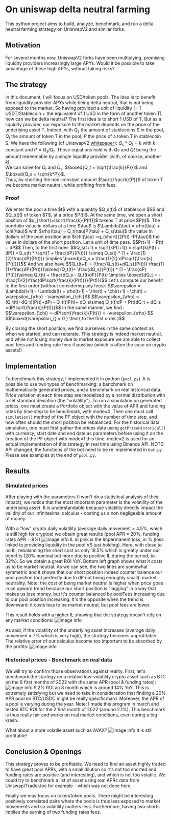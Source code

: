 # On uniswap delta neutral farming

This python project aims to build, analyze, benchmark, and run a delta neutral farming strategy on UniswapV2 and similar forks.

## Motivation

For several months now, UniswapV2 forks have been multiplying, promising liquidity providers increasingly large APYs. Would it be possible to take advantage of these high APYs, without taking risks?

## The strategy

In this document, I will focus on USD/token pools. The idea is to benefit from liquidity provider APYs while being delta neutral, that is not being exposed to the market.
So having provided a unit of liquidity (= 1 USDT/Stablecoin + the equivalent of 1 USD in the form of another token T), how can we be delta neutral? The first idea is to short 1 USD of T. But as a liquidity provider, our exposure to the market depends on the price of the underlying asset T.
Indeed, with
$Q_s$ the amount of stablecoins S in the pool,
$Q_t$ the amount of token T in the pool,
$P$ the price of a token T in stablecoin S. 
We have the following (cf UniswapV2 [whitepaper](https://uniswap.org/whitepaper.pdf)):
$Q_s * Q_t = k$ with $k$ constant and
$P = Q_s / Q_t$.
Those equations hold with $Qs$ and $Qt$ being the amount redeemable by a single liquidity provider (with, of course, another $k$).\
We can solve for $Q_t$ and $Q_s$:
$\boxed{Q_t = \sqrt{\frac{k}{P}}}$ and 
$\boxed{Q_s = \sqrt{k*P}}$.\
Thus, by shorting the non-constant amount $\sqrt{\frac{k}{P}}$ of token T we become market neutral, while profiting from fees.
<h3>Proof</h3>
We enter the pool a time $t$ with a quantity $Q_s(t)$ of stablecoin $S$ and $Q_t(t)$ of token $T$, at a price $P(t)$.
At the same time, we open a short position  of $q_{short}=\sqrt{\frac{k}{P(t)}}$ tokens T at price $P(t)$.
The porefolio value in dollars at a time $\tau$ is $\Lambda(\tau) = \rho(\tau) + \chi(\tau)$ with $\rho(\tau) = Q_t(\tau)P(\tau) + Q_s(\tau)$ the value in dollars of the pool position and  $\chi(\tau) =q_{short}(2P(t) -P(\tau))$ the value in dollars of the short position. Let a unit of time pass.
$$P(t+1) = P(t) + dP$$
Then, to the first oder:
$$Q_s(t+1)  = \sqrt{kP(t+1)} = \sqrt{k(P(t) + dP)} =Q_s(t) * \sqrt{1 + \frac{dP}{P(t)}} \simeq Q_s(t) * (1 + \frac{1}{2}\frac{dP}{P(t)}) \implies \boxed{dQ_s = \frac{1}{2} dP\sqrt{\frac{k}{P(t)}}}$$
And we also have
$$Q_t(t+1) = (\frac{Q_s(t)+dQ_s}{P(t)})  \frac{1}{1+\frac{dP}{P(t)}}\simeq (Q_t(t)+ \frac{dQ_s}{P(t)}) * (1 - \frac{dP}{P(t)})\simeq Q_t(t) + \frac{dQ_s - Q_t(t)dP}{P(t)} \implies \boxed{dQ_t = - \frac{1}{2}\frac{dP\sqrt{\frac{k}{P(t)}}}{P(t)}}$$
Let's compute our benefit to the first order (without considering any fees):
$$\varepsilon = \Lambda(t+1) - \Lambda(t) = \rho(t+1) - \rho(t) + \chi(t+1) - \chi(t) = \varepsilon_{\rho} - \varepsilon_{\chi}$$
$$\varepsilon_{\rho} = (Q_t(t)+dQ_t)(P(t)+dP) - Q_t(t)P(t)+ dQ_s\simeq Q_t(t)dP + P(t)dQ_t + dQ_s =dP\sqrt{\frac{k}{P(t)}}$$
In the same manner, we find :
$$\varepsilon_{\chi} =-dP\sqrt{\frac{k}{P(t)}} = -\varepsilon_{\rho} $$
$$\boxed{\varepsilon_{} = 0 } \text{ to the first order.}$$

By closing the short position, we find ourselves in the same context as when we started, and can reiterate. This strategy is indeed market neutral, and while not losing money due to market exposure we are able to collect pool fees and funding rate fees if positive (which is often the case on crypto assets!)


## Implementation

To benchmark this strategy, I implemented it in python (`pool.py`). It is possible to use two types of benchmarking: a benchmark on mathematically generated prices, and a benchmark on real historical data. Price variation at each time step are modelized by a normal distribution with a set standard deviation (the "volatility"). To run a simulation on generated prices, one must create a Portfolio object with the value of APR and funding rates by time step to be benchmark, with mode=0. Then one must call `simulation()` method of the PF object with the number of time step, and how often should the short position be rebalanced. For the historical data simulation, one must first gather the prices data using `getPriceHistorical()` with currency, start date and end date as parameters before using it on the creation of the PF object with mode=1 this time.
mode=2 is used for an actual implementation of this strategy in real time using Binance API. NOTE: API changed, the functions of the bot need to be re implemented in `bot.py`\
Please see examples at the end of `pool.py`.

## Results

### Simulated prices

After playing with the parameters (I won't do a statistical analysis of their impact), we notice that the most important parameter is the volatility of the underlying asset. It is understandable because volatility directly impact the validity of our infinitesimal calculus - costing us a non negligeable amount of money. 

With a "low" crypto daily volatility (average daily movement = 4.5%, which is still high for cryptos) we obtain great results (pool APR = 20%, funding rates APR = 8%)
![image info](./img/low_vol_low_il.png)
IL in pink is the Impermanent loss, in % (loss linked to providing liquidity in the pool VS just holding). Here, with close to no IL, rebalancing the short cost us only 18.5% which is greatly under our benefits (20% nominal but more due to positive IL during the period, to 32%). So we obtain a great ROI YoY. Bottom left graph shows what it costs us to be market neutral. As we can see, the two lines are somewhat symmetric and it shows that our short position indeed counter balance our pool position (not perfectly due to dP not being enoughly small): market neutrality. Note: the cost of being market neutral is higher when price goes in an upward trend because our short position is "lagging" in a way that makes us lose money, but it's counter balanced by poolFees increasing due to our pool position increasing. It's the opposite when the trend is downward: it costs less to be market neutral, but pool fees are lower.

This result holds with a higher IL showing that the strategy doesn't rely on any market conditions:
![image info](./img/low_vol_high_il.png)

As said, if the volatility of the underlying asset increases (average daily movement = 7% which is very high), the strategy becomes unprofitable. The relative error of our calculus become too important to be absorbed by the profits:
![image info](./img/high_vol.png)

### Historical prices - Benchmark on real data 

We will try to confirm those observations against reality.
First, let's benchmark the startegy on a relative low-volatility crypto asset such as BTC on the 8 first months of 2022 with the same APR (pool & funding rates):
![image info](./img/hist_low_vol.png)
9.2% ROI an 8 month which is around 14% YoY. This is extremely satisfying but we need to take in consideration that finding a 20% APR pool on BTC/USDC might be really specific/hard. Moreover, the APR of a pool is varying during the year. Note: I made this program in march and tested BTC ROI for the 2 first month of 2022 (around 2.1%). This benchmark is thus really fair and works on real market conditions, even during a big krash.

What about a more volatile asset such as AVAX?
![image info](./img/hist_high_vol.png)
It is still profitable!

## Conclusion & Openings

This strategy proves to be profitable. We need to find an asset highly traded to have great pool APRs, with a small dilution so it's not too shorted and funding rates are positive (and interesting), and which is not too volatile. We could try to benchmark a list of asset using real APRs data from Uniswap/TraderJoe for example - which was not done here.

Finally we may focus on token/token pools. There might be interesting positively correlated pairs where the pools is thus less exposed to market movements and so volatility matters less. Furthermore, having two shorts implies the earning of two funding rates fees.
